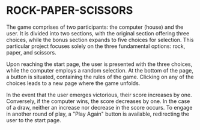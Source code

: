 # ROCK-PAPER-SCISSORS

The game comprises of two participants: the computer (house) and the user. It is divided into two sections, with the original section offering three choices, while the bonus section expands to five choices for selection. This particular project focuses solely on the three fundamental options: rock, paper, and scissors.

Upon reaching the start page, the user is presented with the three choices, while the computer employs a random selection. At the bottom of the page, a button is situated, containing the rules of the game. Clicking on any of the choices leads to a new page where the game unfolds.

In the event that the user emerges victorious, their score increases by one. Conversely, if the computer wins, the score decreases by one. In the case of a draw, neither an increase nor decrease in the score occurs. To engage in another round of play, a "Play Again" button is available, redirecting the user to the start page.
